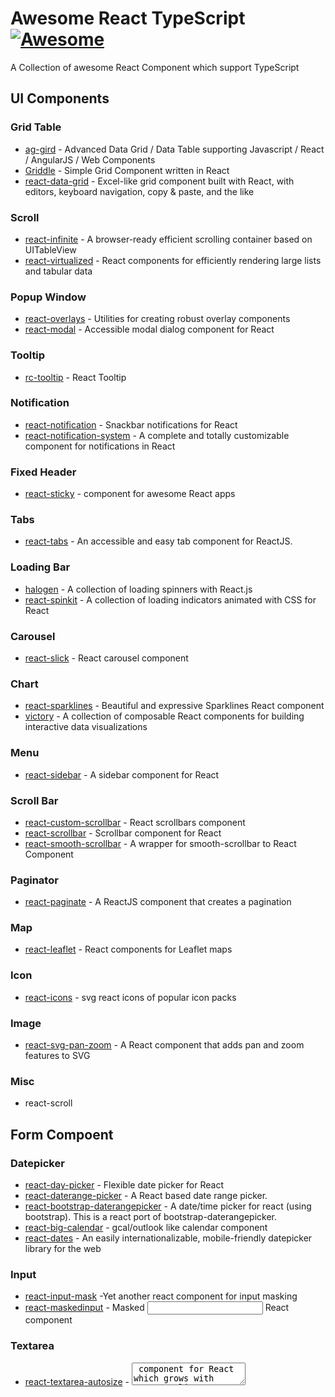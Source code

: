 # Awesome React TypeScript [![Awesome](https://awesome.re/badge.svg)](https://awesome.re)
A Collection of awesome React Component which support TypeScript

## UI Components

### Grid Table
* [ag-gird](https://github.com/ag-grid/ag-grid) - Advanced Data Grid / Data Table supporting Javascript / React / AngularJS / Web Components 
* [Griddle](https://github.com/GriddleGriddle/Griddle) - Simple Grid Component written in React 
* [react-data-grid](https://github.com/adazzle/react-data-grid) - Excel-like grid component built with React, with editors, keyboard navigation, copy & paste, and the like

### Scroll
* [react-infinite](https://github.com/seatgeek/react-infinite) - A browser-ready efficient scrolling container based on UITableView
* [react-virtualized](https://github.com/bvaughn/react-virtualized) -  React components for efficiently rendering large lists and tabular data 

### Popup Window
* [react-overlays](https://github.com/react-bootstrap/react-overlays) - Utilities for creating robust overlay components
* [react-modal](https://github.com/reactjs/react-modal) - Accessible modal dialog component for React

### Tooltip
* [rc-tooltip](https://github.com/react-component/tooltip) - React Tooltip

### Notification
* [react-notification](https://github.com/pburtchaell/react-notification) - Snackbar notifications for React
* [react-notification-system](https://github.com/igorprado/react-notification-system) - A complete and totally customizable component for notifications in React 

### Fixed Header
* [react-sticky](https://github.com/captivationsoftware/react-sticky) - <Sticky /> component for awesome React apps

### Tabs
* [react-tabs](https://github.com/reactjs/react-tabs) - An accessible and easy tab component for ReactJS.

### Loading Bar
* [halogen](https://github.com/yuanyan/halogen) - A collection of loading spinners with React.js 
* [react-spinkit](https://github.com/KyleAMathews/react-spinkit) - A collection of loading indicators animated with CSS for React 

### Carousel
* [react-slick](https://github.com/akiran/react-slick) - React carousel component

### Chart 
* [react-sparklines](https://github.com/borisyankov/react-sparklines) - Beautiful and expressive Sparklines React component
* [victory](https://github.com/FormidableLabs/victory) - A collection of composable React components for building interactive data visualizations

### Menu
* [react-sidebar](https://github.com/balloob/react-sidebar) - A sidebar component for React

### Scroll Bar
* [react-custom-scrollbar](https://github.com/malte-wessel/react-custom-scrollbars) - React scrollbars component 
* [react-scrollbar](https://github.com/souhe/reactScrollbar) - Scrollbar component for React
* [react-smooth-scrollbar](https://github.com/idiotWu/react-smooth-scrollbar) - A wrapper for smooth-scrollbar to React Component

### Paginator
* [react-paginate](https://github.com/AdeleD/react-paginate) - A ReactJS component that creates a pagination

### Map
* [react-leaflet](https://github.com/PaulLeCam/react-leaflet) - React components for Leaflet maps

### Icon
* [react-icons](https://github.com/gorangajic/react-icons) - svg react icons of popular icon packs

### Image
* [react-svg-pan-zoom](https://github.com/chrvadala/react-svg-pan-zoom) - A React component that adds pan and zoom features to SVG 

### Misc
* react-scroll

## Form Compoent

### Datepicker
* [react-day-picker](https://github.com/gpbl/react-day-picker) - Flexible date picker for React
* [react-daterange-picker](https://github.com/onefinestay/react-daterange-picker) - A React based date range picker.
* [react-bootstrap-daterangepicker](https://github.com/skratchdot/react-bootstrap-daterangepicker) - A date/time picker for react (using bootstrap). This is a react port of bootstrap-daterangepicker.
* [react-big-calendar](https://github.com/intljusticemission/react-big-calendar) - gcal/outlook like calendar component 
* [react-dates](https://github.com/airbnb/react-dates) - An easily internationalizable, mobile-friendly datepicker library for the web

### Input 
* [react-input-mask](https://github.com/sanniassin/react-input-mask) -Yet another react component for input masking
* [react-maskedinput](https://github.com/insin/react-maskedinput) - Masked <input/> React component 

### Textarea
* [react-textarea-autosize](https://github.com/andreypopp/react-textarea-autosize) - <textarea /> component for React which grows with content

### Autocomplete
* [react-autosuggest](https://github.com/moroshko/react-autosuggest) - WAI-ARIA compliant React autosuggest component 

### Select
* [react-select](https://github.com/JedWatson/react-select) - A Select control built with and for React JS 

### Color picker
* [react-color](https://github.com/casesandberg/react-color) - Color Pickers from Sketch, Photoshop, Chrome, Github, Twitter & more 

### Toggle
* [react-toggle](https://github.com/aaronshaf/react-toggle) - Elegant, accessible toggle component for React. Also a glorified checkbox. 

### Slider
* [rc-slider](https://github.com/react-component/slider) - React Slider 

### Editor 
* [react-quill](https://github.com/zenoamaro/react-quill) - A Quill component for React.
* [react-codemirror](https://github.com/JedWatson/react-codemirror) - Codemirror Component for React.js
* [draft-js](https://github.com/facebook/draft-js) - A React framework for building text editors.
* [react-monaco-editor](https://github.com/superRaytin/react-monaco-editor) - React Wrapper for Microsoft Monaco Editor

### Misc
* [react-widgets](https://github.com/jquense/react-widgets) - An à la carte set of polished, extensible, and accessible inputs built for React

### Drag and Drop
* [react-dropzone](https://github.com/react-dropzone/react-dropzone) - Simple HTML5 drag-drop zone with React.js.
* [react-dnd](https://github.com/react-dnd/react-dnd) - Drag and Drop for React 
* [sortablejs](https://github.com/RubaXa/Sortable) - Sortable — is a JavaScript library for reorderable drag-and-drop lists on modern browsers and touch devices. No jQuery. Supports Meteor, AngularJS, React, Polymer, Knockout and any CSS library, e.g. Bootstrap.
* [react-sortable-hoc](https://github.com/clauderic/react-sortable-hoc) - A set of higher-order components to turn any list into an animated, touch-friendly, sortable list

## Animation

### Transitions
* [react-motion](https://github.com/chenglou/react-motion) - A spring that solves your animation problems.

## Application Framework Component

### Router
* [react-router](https://github.com/ReactTraining/react-router) - Declarative routing for React 
* [redux-router](https://github.com/acdlite/redux-router) - Redux bindings for React Router – keep your router state inside your Redux store
* [universal-router](https://github.com/kriasoft/universal-router) - A simple middleware-style router for isomorphic JavaScript web apps 
* [react-router-redux](https://github.com/reactjs/react-router-redux) - Ruthlessly simple bindings to keep react-router and redux in sync
* [react-breadcrumbs](https://github.com/svenanders/react-breadcrumbs) - Automatic breadcrumbs for React-Router

### State Management
* [react-redux](https://github.com/reactjs/react-redux) - Official React bindings for Redux
* [edux-batched-actions](https://github.com/tshelburne/redux-batched-actions) - redux higher order reducer + action to reduce actions under a single subscriber notification
* [reflux](https://github.com/reflux/refluxjs) - A simple library for uni-directional dataflow application architecture with React extensions inspired by Flux
* [fluxxor](https://github.com/BinaryMuse/fluxxor) -  Flux architecture tools for React 
* [alt](https://github.com/goatslacker/alt) - Isomorphic flux implementation
* [reselect](https://github.com/reactjs/reselect) - Selector library for Redux
* [recompose](https://github.com/acdlite/recompose) - A React utility belt for function components and higher-order components.
* [redux-ui](https://github.com/tonyhb/redux-ui) - Easy UI state management for react redux

### Server Communication
* [react-relay](https://github.com/facebook/relay) - Relay is a JavaScript framework for building data-driven React applications. 

### CSS
* [react-responsive](https://github.com/contra/react-responsive) - Media queries in react for responsive design
* [react-css-modules](https://github.com/gajus/react-css-modules) - Seamless mapping of class names to CSS modules inside of React components.
* [aphrodite](https://github.com/Khan/aphrodite) - Framework-agnostic CSS-in-JS with support for server-side rendering, browser prefixing, and minimum CSS generation
* [radium](https://github.com/FormidableLabs/radium) - A toolchain for React component styling
* [react-bootstrap](https://github.com/react-bootstrap/react-bootstrap) - Bootstrap 3 components built with React.
* [reactstra](https://github.com/reactstrap/reactstrap) - Simple React Bootstrap 4 components 
* [react-mdl](https://github.com/tleunen/react-mdl) - React Components for Material Design Lite
* [material-ui](https://github.com/mui-org/material-ui) - React components that implement Google's Material Design. 

### i18n
* [react-intl](https://github.com/yahoo/react-intl) - Internationalize React apps. This library provides React components and an API to format dates, numbers, and strings, including pluralization and handling translations.
* [react-i18next](https://github.com/i18next/react-i18next) - Internationalization for react done right. Using the i18next i18n ecosystem.

## Utils Library

* [lodash](https://github.com/lodash/lodash) - A modern JavaScript utility library delivering modularity, performance, & extras. 
* [moment](https://github.com/moment/moment) - Parse, validate, manipulate, and display dates in javascript. 

## Mobile
* [onsenui](https://github.com/OnsenUI/OnsenUI) - Mobile app development framework and SDK using HTML5 and JavaScript. Create beautiful and performant cross-platform mobile apps. Based on Web Components, and provides bindings for Angular 1, 2, React and Vue.js. 
